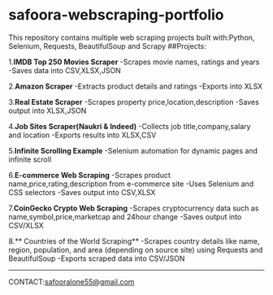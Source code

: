 # safoora-webscraping-portfolio
This repository contains multiple web scraping projects built with:Python, Selenium, Requests, BeautifulSoup and Scrapy
##Projects:

1.**IMDB Top 250 Movies Scraper**
-Scrapes movie names, ratings and years
-Saves data into CSV,XLSX,JSON 

2.**Amazon Scraper**
-Extracts product details and ratings
-Exports into XLSX

3.**Real Estate Scraper**
-Scrapes property price,location,description
-Saves output into XLSX,JSON

4.**Job Sites Scraper(Naukri & Indeed)**
-Collects job title,company,salary and location
-Exports results into XLSX,CSV

5.**Infinite Scrolling Example**
-Selenium automation for dynamic pages and infinite scroll

6.**E-commerce Web Scraping**
-Scrapes product name,price,rating,description from e-commerce site
-Uses Selenium and CSS selectors
-Saves output into CSV,XLSX

7.**CoinGecko Crypto Web Scraping**
-Scrapes cryptocurrency data such as name,symbol,price,marketcap and 24hour change
-Saves output into CSV/XLSX

8.** Countries of the World Scraping**
-Scrapes country details like name, region, population, and area (depending on source site) using Requests and BeautifulSoup
-Exports scraped data into CSV/JSON


-----
CONTACT:safooralone55@gmail.com





